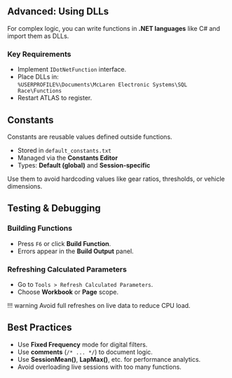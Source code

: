 ## Advanced: Using DLLs

For complex logic, you can write functions in **.NET languages** like C# and import them as DLLs.

### Key Requirements

- Implement `IDotNetFunction` interface.
- Place DLLs in:  
  `%USERPROFILE%\Documents\McLaren Electronic Systems\SQL Race\Functions`
- Restart ATLAS to register.

## Constants

Constants are reusable values defined outside functions.

- Stored in `default_constants.txt`
- Managed via the **Constants Editor**
- Types: **Default (global)** and **Session-specific**

Use them to avoid hardcoding values like gear ratios, thresholds, or vehicle dimensions.

## Testing & Debugging

### Building Functions

- Press `F6` or click **Build Function**.
- Errors appear in the **Build Output** panel.

### Refreshing Calculated Parameters

- Go to `Tools > Refresh Calculated Parameters`.
- Choose **Workbook** or **Page** scope.

!!! warning
    Avoid full refreshes on live data to reduce CPU load.

## Best Practices

- Use **Fixed Frequency** mode for digital filters.
- Use **comments** (`/* ... */`) to document logic.
- Use **SessionMean()**, **LapMax()**, etc. for performance analytics.
- Avoid overloading live sessions with too many functions.
